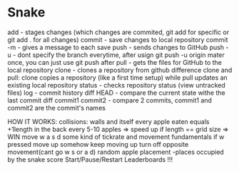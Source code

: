 # Snake
add - stages changes (which changes are commited, git add <file> for specific or git add . for all changes)
commit - save changes to local repository
commit -m - gives a message to each save
push - sends changes to GitHub
push -u - dont specify the branch everytime, after usign git push -u origin mater once, you can just use git push after
pull - gets the files for GitHub to the local repository
clone - clones a repository from github
difference clone and pull: clone copies a repository (like a first time setup) while pull updates an existing local repository
status - checks repository status (view untracked files)
log - commit history
diff HEAD - compare the current state withe the last commit
diff commit1 commit2 - compare 2 commits, commit1 and commit2 are the commit's names

HOW IT WORKS: 
collisions: walls and itself
every apple eaten equals +1length in the back
every 5-10 apples => speed up
if length == grid size => WIN
move w a s d
some kind of tickrate and movement fundamentals
if w pressed move up
somehow keep moving up
turn off opposite movement(cant go w s or a d)
random apple placement -places occupied by the snake
score
Start/Pause/Restart
Leaderboards
!!!
